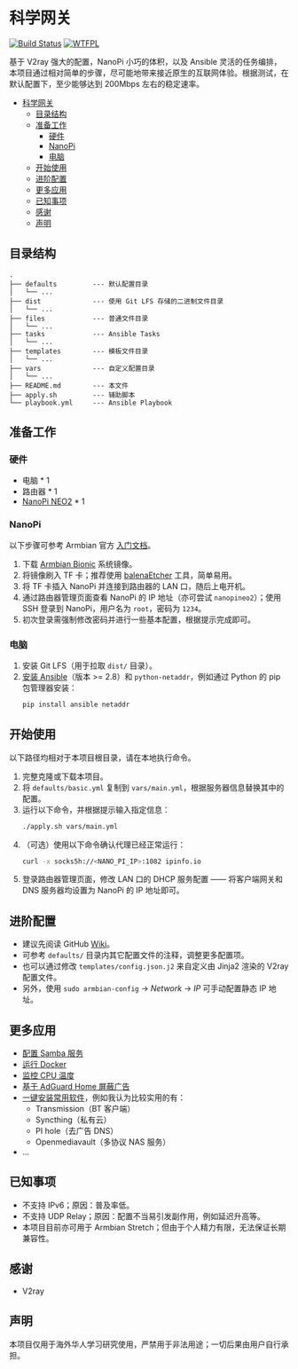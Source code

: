 # 科学网关

[![Build Status](https://travis-ci.com/wi1dcard/kexue-gateway.svg?token=FFy2KXZmvw6M3U6ihiAo&branch=master)](https://travis-ci.com/wi1dcard/kexue-gateway)
[![WTFPL](http://www.wtfpl.net/wp-content/uploads/2012/12/wtfpl-badge-2.png)](http://www.wtfpl.net/)

基于 V2ray 强大的配置，NanoPi 小巧的体积，以及 Ansible 灵活的任务编排，本项目通过相对简单的步骤，尽可能地带来接近原生的互联网体验。根据测试，在默认配置下，至少能够达到 200Mbps 左右的稳定速率。

- [科学网关](#%E7%A7%91%E5%AD%A6%E7%BD%91%E5%85%B3)
  - [目录结构](#%E7%9B%AE%E5%BD%95%E7%BB%93%E6%9E%84)
  - [准备工作](#%E5%87%86%E5%A4%87%E5%B7%A5%E4%BD%9C)
    - [硬件](#%E7%A1%AC%E4%BB%B6)
    - [NanoPi](#nanopi)
    - [电脑](#%E7%94%B5%E8%84%91)
  - [开始使用](#%E5%BC%80%E5%A7%8B%E4%BD%BF%E7%94%A8)
  - [进阶配置](#%E8%BF%9B%E9%98%B6%E9%85%8D%E7%BD%AE)
  - [更多应用](#%E6%9B%B4%E5%A4%9A%E5%BA%94%E7%94%A8)
  - [已知事项](#%E5%B7%B2%E7%9F%A5%E4%BA%8B%E9%A1%B9)
  - [感谢](#%E6%84%9F%E8%B0%A2)
  - [声明](#%E5%A3%B0%E6%98%8E)

## 目录结构

```
.
├── defaults         --- 默认配置目录
│   └── ...
├── dist             --- 使用 Git LFS 存储的二进制文件目录
│   └── ...
├── files            --- 普通文件目录
│   └── ...
├── tasks            --- Ansible Tasks
│   └── ...
├── templates        --- 模板文件目录
│   └── ...
├── vars             --- 自定义配置目录
│   └── ...
├── README.md        --- 本文件
├── apply.sh         --- 辅助脚本
└── playbook.yml     --- Ansible Playbook
```

## 准备工作

### 硬件

- 电脑 * 1
- 路由器 * 1
- [NanoPi NEO2](http://wiki.friendlyarm.com/wiki/index.php/NanoPi_NEO2/zh) * 1

### NanoPi

以下步骤可参考 Armbian 官方 [入门文档](https://docs.armbian.com/User-Guide_Getting-Started/)。

1. 下载 [Armbian Bionic](https://www.armbian.com/nanopi-neo-2/) 系统镜像。
2. 将镜像刷入 TF 卡；推荐使用 [balenaEtcher](https://www.balena.io/etcher/) 工具，简单易用。
3. 将 TF 卡插入 NanoPi 并连接到路由器的 LAN 口，随后上电开机。
4. 通过路由器管理页面查看 NanoPi 的 IP 地址（亦可尝试 `nanopineo2`）；使用 SSH 登录到 NanoPi，用户名为 `root`，密码为 `1234`。
5. 初次登录需强制修改密码并进行一些基本配置，根据提示完成即可。

### 电脑

1. 安装 Git LFS（用于拉取 `dist/` 目录）。
2. [安装 Ansible](https://docs.ansible.com/ansible/latest/installation_guide/intro_installation.html)（版本 >= 2.8）和 `python-netaddr`，例如通过 Python 的 pip 包管理器安装：
    ```bash
    pip install ansible netaddr
    ```

## 开始使用

以下路径均相对于本项目根目录，请在本地执行命令。

1. 完整克隆或下载本项目。
2. 将 `defaults/basic.yml` 复制到 `vars/main.yml`，根据服务器信息替换其中的配置。
3. 运行以下命令，并根据提示输入指定信息：
   ```bash
   ./apply.sh vars/main.yml
   ```
4. （可选）使用以下命令确认代理已经正常运行：
    ```bash
    curl -x socks5h://<NANO_PI_IP>:1082 ipinfo.io
    ```
5. 登录路由器管理页面，修改 LAN 口的 DHCP 服务配置 —— 将客户端网关和 DNS 服务器均设置为 NanoPi 的 IP 地址即可。

## 进阶配置

- 建议先阅读 GitHub [Wiki](https://github.com/wi1dcard/kexue-gateway/wiki)。
- 可参考 `defaults/` 目录内其它配置文件的注释，调整更多配置项。
- 也可以通过修改 `templates/config.json.j2` 来自定义由 Jinja2 渲染的 V2ray 配置文件。
- 另外，使用 `sudo armbian-config` -> *Network* -> *IP* 可手动配置静态 IP 地址。

## 更多应用

- [配置 Samba 服务](https://tutorials.ubuntu.com/tutorial/install-and-configure-samba)
- [运行 Docker](https://docs.armbian.com/User-Guide_Advanced-Features/#how-to-run-docker)
- [监控 CPU 温度](https://docs.armbian.com/Hardware_Allwinner-H5-A64/)
- [基于 AdGuard Home 屏蔽广告](https://github.com/AdguardTeam/AdGuardHome/wiki/Raspberry-Pi)
- [一键安装常用软件](https://docs.armbian.com/User-Guide_Armbian-Config/#software)，例如我认为比较实用的有：
  - Transmission（BT 客户端）
  - Syncthing（私有云）
  - PI hole（去广告 DNS）
  - Openmediavault（多协议 NAS 服务）
- ...

## 已知事项

- 不支持 IPv6；原因：普及率低。
- 不支持 UDP Relay；原因：配置不当易引发副作用，例如延迟升高等。
- 本项目目前亦可用于 Armbian Stretch；但由于个人精力有限，无法保证长期兼容性。

## 感谢

- V2ray

## 声明

本项目仅用于海外华人学习研究使用，严禁用于非法用途；一切后果由用户自行承担。
